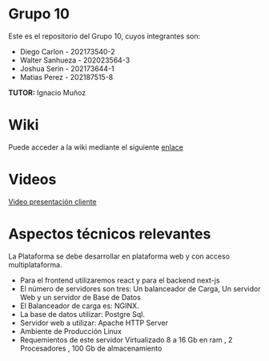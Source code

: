 # Grupo 10
Este es el repositorio del Grupo 10, cuyos integrantes son:

* Diego Carlon - 202173540-2
* Walter Sanhueza - 202023564-3
* Joshua Serin - 202173644-1
* Matias Perez - 202187515-8

**TUTOR:** Ignacio Muñoz


# Wiki
Puede acceder a la wiki mediante el siguiente [enlace](https://github.com/WalterSanhueza/GRUPO10-2024-PROYINF/wiki/Wiki-Grupo-10)

# Videos
[Video presentación cliente](https://www.youtube.com/watch?v=abJau21SDIk)


# Aspectos técnicos relevantes
La Plataforma se debe desarrollar en plataforma web y con acceso multiplataforma.

* Para el frontend utilizaremos react y para el backend next-js
* El número de servidores son tres: Un balanceador de Carga, Un servidor Web y un servidor de Base
de Datos
* El Balanceador de carga es: NGINX.
* La base de datos utilizar: Postgre Sql.
* Servidor web a utilizar: Apache HTTP Server
* Ambiente de Producción Linux
* Requemientos de este servidor Virtualizado 8 a 16 Gb en ram , 2 Procesadores , 100 Gb de
almacenamiento

